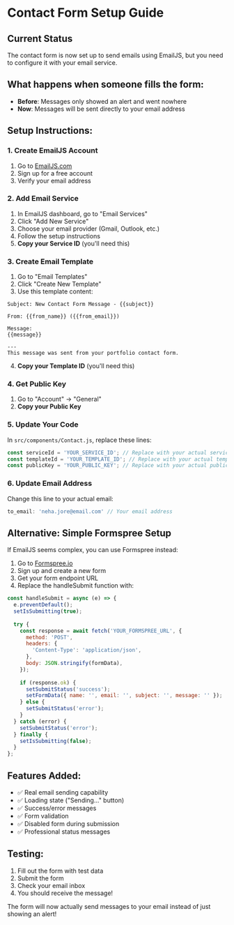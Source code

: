 # Contact Form Setup Guide

## Current Status
The contact form is now set up to send emails using EmailJS, but you need to configure it with your email service.

## What happens when someone fills the form:
- **Before**: Messages only showed an alert and went nowhere
- **Now**: Messages will be sent directly to your email address

## Setup Instructions:

### 1. Create EmailJS Account
1. Go to [EmailJS.com](https://www.emailjs.com/)
2. Sign up for a free account
3. Verify your email address

### 2. Add Email Service
1. In EmailJS dashboard, go to "Email Services"
2. Click "Add New Service"
3. Choose your email provider (Gmail, Outlook, etc.)
4. Follow the setup instructions
5. **Copy your Service ID** (you'll need this)

### 3. Create Email Template
1. Go to "Email Templates"
2. Click "Create New Template"
3. Use this template content:

```
Subject: New Contact Form Message - {{subject}}

From: {{from_name}} ({{from_email}})

Message:
{{message}}

---
This message was sent from your portfolio contact form.
```

4. **Copy your Template ID** (you'll need this)

### 4. Get Public Key
1. Go to "Account" → "General"
2. **Copy your Public Key**

### 5. Update Your Code
In `src/components/Contact.js`, replace these lines:

```javascript
const serviceId = 'YOUR_SERVICE_ID'; // Replace with your actual service ID
const templateId = 'YOUR_TEMPLATE_ID'; // Replace with your actual template ID  
const publicKey = 'YOUR_PUBLIC_KEY'; // Replace with your actual public key
```

### 6. Update Email Address
Change this line to your actual email:
```javascript
to_email: 'neha.jore@email.com' // Your email address
```

## Alternative: Simple Formspree Setup
If EmailJS seems complex, you can use Formspree instead:

1. Go to [Formspree.io](https://formspree.io/)
2. Sign up and create a new form
3. Get your form endpoint URL
4. Replace the handleSubmit function with:

```javascript
const handleSubmit = async (e) => {
  e.preventDefault();
  setIsSubmitting(true);
  
  try {
    const response = await fetch('YOUR_FORMSPREE_URL', {
      method: 'POST',
      headers: {
        'Content-Type': 'application/json',
      },
      body: JSON.stringify(formData),
    });
    
    if (response.ok) {
      setSubmitStatus('success');
      setFormData({ name: '', email: '', subject: '', message: '' });
    } else {
      setSubmitStatus('error');
    }
  } catch (error) {
    setSubmitStatus('error');
  } finally {
    setIsSubmitting(false);
  }
};
```

## Features Added:
- ✅ Real email sending capability
- ✅ Loading state ("Sending..." button)
- ✅ Success/error messages
- ✅ Form validation
- ✅ Disabled form during submission
- ✅ Professional status messages

## Testing:
1. Fill out the form with test data
2. Submit the form
3. Check your email inbox
4. You should receive the message!

The form will now actually send messages to your email instead of just showing an alert!
